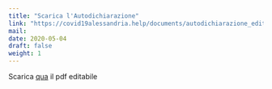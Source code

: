 ```yaml
---
title: "Scarica l'Autodichiarazione"
link: "https://covid19alessandria.help/documents/autodichiarazione_editabile_maggio_2020.pdf"
mail: 
date: 2020-05-04
draft: false
weight: 1
---
```


Scarica [qua](/documents/autodichiarazione_editabile_maggio_2020.pdf) il pdf editabile
